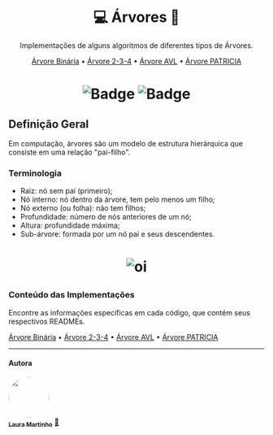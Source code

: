 [//]: # (--------Titulo--------)
<h1 align="center">
  <a>
    💻 Árvores 🌳
  </a>
</h1>

[//]: # (--------Descricao--------)
<p align="center">
  <a>
  Implementações de alguns algoritmos de diferentes tipos de Árvores.
  </a>
</p>

[//]: # (--------Conteudos--------)
<p align="center">
 <a href="https://github.com/Dino-Comp/Arvores/tree/main/arvores%20binarias">Árvore Binária</a> •
 <a href="https://github.com/Dino-Comp/Arvores/tree/main/ARVORE234">Árvore 2-3-4</a> • 
 <a href="https://github.com/Dino-Comp/Arvores/tree/main/arv_AVL">Árvore AVL</a> • 
 <a href="https://github.com/Dino-Comp/Arvores/tree/main/arv_PATRICIA">Árvore PATRICIA</a>
</p>

[//]: # (--------Badge--------)
<h1 align="center">
  
  ![Badge](https://img.shields.io/badge/Linguagem-C-F1CB7B)
  ![Badge](https://img.shields.io/badge/License-MIT-F1CB7B)
  
</h1>

## Definição Geral
Em computação, árvores são um modelo de estrutura hierárquica que consiste em uma relação "pai-filho".

### Terminologia
<!--ts-->
   * Raiz: nó sem pai (primeiro);
   * Nó interno: nó dentro da árvore, tem pelo menos um filho;
   * Nó externo (ou folha): não tem filhos;
   * Profundidade: número de nós anteriores de um nó;
   * Altura: profundidade máxima;
   * Sub-árvore: formada por um nó pai e seus descendentes.
<!--te-->

[//]: # (--------Banner--------)
<h1 align="center">
  
  ![oi](https://user-images.githubusercontent.com/65466643/143596914-a1962f23-7386-46c8-89e6-0cc4232f5ddd.png)
  
</h1>

### Conteúdo das Implementações
Encontre as informações específicas em cada código, que contém seus respectivos READMEs.
<p align="left">
 <a href="https://github.com/Dino-Comp/Arvores/tree/main/arvores%20binarias">Árvore Binária</a> •
 <a href="https://github.com/Dino-Comp/Arvores/tree/main/ARVORE234">Árvore 2-3-4</a> • 
 <a href="https://github.com/Dino-Comp/Arvores/tree/main/arv_AVL">Árvore AVL</a> • 
 <a href="https://github.com/Dino-Comp/Arvores/tree/main/arv_PATRICIA">Árvore PATRICIA</a>
</p>

---
#### Autora

<a href="https://github.com/lauramartinho">
 <img style="border-radius: 50%;" src="https://user-images.githubusercontent.com/65466643/143616931-de8587f0-bfb6-4015-8969-9df896c25247.jpg" width="80px;" alt=""/>
 <br />
 <sub><b>Laura Martinho</b></sub></a> <a href="https://github.com/lauramartinho//" title="Laura Martinho">🦕</a>
